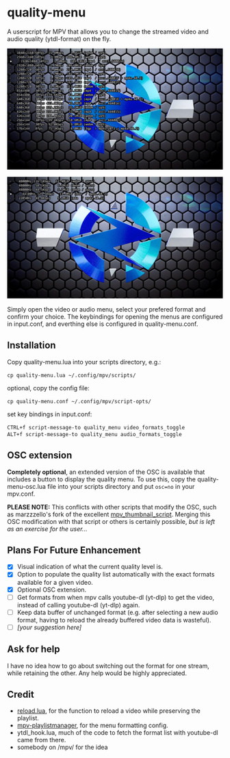 # quality-menu
A userscript for MPV that allows you to change the streamed video and audio quality (ytdl-format) on the fly.

![screenshot](quality-menu-preview-video.jpg)

![screenshot](quality-menu-preview-audio.jpg)

Simply open the video or audio menu, select your prefered format and confirm your choice. The keybindings for opening the menus are configured in input.conf, and everthing else is configured in quality-menu.conf.

## Installation
Copy quality-menu.lua into your scripts directory, e.g.:

    cp quality-menu.lua ~/.config/mpv/scripts/
optional, copy the config file:

    cp quality-menu.conf ~/.config/mpv/script-opts/
set key bindings in input.conf:

    CTRL+f script-message-to quality_menu video_formats_toggle
    ALT+f script-message-to quality_menu audio_formats_toggle

## OSC extension
**Completely optional**, an extended version of the OSC is available that includes a button to display the quality menu.  To use this, copy the quality-menu-osc.lua file into your scripts directory and put `osc=no` in your mpv.conf.

**PLEASE NOTE:** This conflicts with other scripts that modify the OSC, such as marzzzello's fork of the excellent [mpv_thumbnail_script](https://github.com/marzzzello/mpv_thumbnail_script).  Merging this OSC modification with that script or others is certainly possible, *but is left as an exercise for the user...*

## Plans For Future Enhancement
- [x] Visual indication of what the current quality level is.
- [x] Option to populate the quality list automatically with the exact formats available for a given video.
- [x] Optional OSC extension.
- [ ] Get formats from when mpv calls youtube-dl (yt-dlp) to get the video, instead of calling youtube-dl (yt-dlp) again.
- [ ] Keep data buffer of unchanged format (e.g. after selecting a new audio format, having to reload the already buffered video data is wasteful).
- [ ] *\[your suggestion here\]*

## Ask for help
I have no idea how to go about switching out the format for one stream, while retaining the other.
Any help would be highly appreciated.


## Credit
- [reload.lua](https://github.com/4e6/mpv-reload/), for the function to reload a video while preserving the playlist.
- [mpv-playlistmanager](https://github.com/jonniek/mpv-playlistmanager), for the menu formatting config.
- ytdl_hook.lua, much of the  code to fetch the format list with youtube-dl came from there.
- somebody on /mpv/ for the idea
